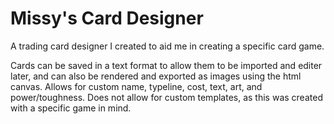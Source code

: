 # Missy's Card Designer
A trading card designer I created to aid me in creating a specific card game.

Cards can be saved in a text format to allow them to be imported and editer later, and can also be rendered and exported as images using the html canvas. Allows for custom name, typeline, cost, text, art, and power/toughness. Does not allow for custom templates, as this was created with a specific game in mind.
